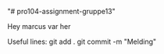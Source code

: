 "# pro104-assignment-gruppe13" 

Hey marcus var her


Useful lines:
git add .
git commit -m "Melding"
